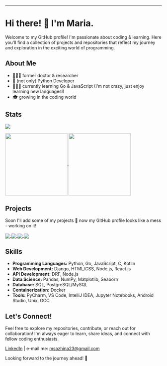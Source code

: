 ---

# Hi there! 👋 I'm Maria.

Welcome to my GitHub profile! 
I'm passionate about coding & learning. Here you'll find a collection of projects and repositories that reflect my journey and exploration in the exciting world of programming.

## About Me

- 👩🏻‍🔬 former doctor & researcher
- 🐍 (not only) Python Developer
- 🧚🏻‍♀️ currently learning Go & JavaScript (I'm not crazy, just enjoy learning new languages!)
- 🎓 growing in the coding world

## Stats

![](https://github-readme-stats.vercel.app/api?username=kooken&theme=buefy&hide_border=true&include_all_commits=true&count_private=true)<br/>

<a href="https://github.com/kooken/github-readme-stats">
  <img height=200 align="center" src="https://github-readme-stats-marias-projects-3dbf7adc.vercel.app/api?username=kooken&show_icons=true&theme=buefy&card_width=320&hide_rank=true&include_all_commits=true" />
</a>
<a href="https://github.com/kooken/github-readme-stats">
  <img height=200 align="center" src="https://github-readme-stats-marias-projects-3dbf7adc.vercel.app/api/top-langs?username=kooken&theme=buefy&show_icons=true&layout=compact&card_width=320&hide=dockerfile" />
</a>

## Projects

Soon I'll add some of my projects 💫 now my GitHub profile looks like a mess - working on it!

<a href="https://github.com/kooken/C-Piscine-Hive">
  <img align="center" src="https://github-readme-stats-marias-projects-3dbf7adc.vercel.app/api/pin/?username=kooken&repo=C-Piscine-Hive&theme=buefy" />
</a>
<a href="https://github.com/kooken/koodSisuSprint">
  <img align="center" src="https://github-readme-stats-marias-projects-3dbf7adc.vercel.app/api/pin/?username=kooken&repo=koodSisuSprint&theme=buefy" />
</a>
<a href="https://github.com/kooken/Bulletin-Board">
  <img align="center" src="https://github-readme-stats-marias-projects-3dbf7adc.vercel.app/api/pin/?username=kooken&repo=Bulletin-Board&theme=buefy" />
</a>
<a href="https://github.com/kooken/JavaScript">
  <img align="center" src="https://github-readme-stats-marias-projects-3dbf7adc.vercel.app/api/pin/?username=kooken&repo=JavaScript&theme=buefy" />
</a>

## Skills

- **Programming Languages:** Python, Go, JavaScript, C, Kotlin
- **Web Development:** Django, HTML/CSS, Node.js, React.js
- **API Development:** DRF, Node.js 
- **Data Science:** Pandas, NumPy, Matplotlib, Seaborn
- **Database:** SQL, PostgreSQL/MySQL
- **Containerization:** Docker
- **Tools:** PyCharm, VS Code, IntelliJ IDEA, Jupyter Notebooks, Android Studio, Unix, GCC

## Let's Connect!

Feel free to explore my repositories, contribute, or reach out for collaboration! I'm always eager to learn, share ideas, and connect with fellow coding enthusiasts.

[LinkedIn](https://www.linkedin.com/in/mariasazhina/) | e-mail me: msazhina23@gmail.com

Looking forward to the journey ahead! 🚀
